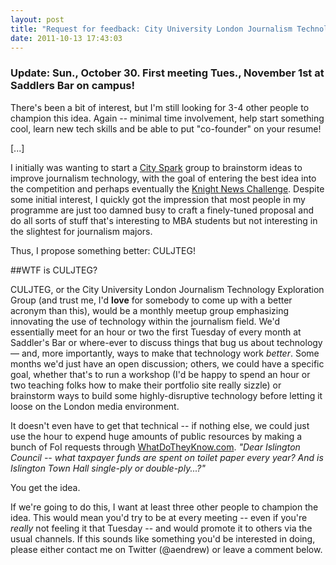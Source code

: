 ```yaml
---
layout: post
title: "Request for feedback: City University London Journalism Technology Exploration Group (CULJTEG)"
date: 2011-10-13 17:43:03
---
```


### Update: Sun., October 30. First meeting Tues., November 1st at Saddlers Bar on campus!
There's been a bit of interest, but I'm still looking for 3-4 other people to champion this idea. Again -- minimal time involvement, help start something cool, learn new tech skills and be able to put "co-founder" on your resume!

[...]

I initially was wanting to start a [City Spark](http://www.city.ac.uk/for-business/innovation-and-growth-support/entrepreneurship/cityspark-business-plan-competition) group to brainstorm ideas to improve journalism technology, with the goal of entering the best idea into the competition and perhaps eventually the [Knight News Challenge](http://knightfoundation.org/funding-initiatives/knight-news-challenge/). Despite some initial interest, I quickly got the impression that most people in my programme are just too damned busy to craft a finely-tuned proposal and do all sorts of stuff that's interesting to MBA students but not interesting in the slightest for journalism majors. 

Thus, I propose something better: CULJTEG!

##WTF is CULJTEG?

CULJTEG, or the City University London Journalism Technology Exploration Group (and trust me, I'd **love** for somebody to come up with a better acronym than this), would be a monthly meetup group emphasizing innovating the use of technology within the journalism field. We'd essentially meet for an hour or two the first Tuesday of every month at Saddler's Bar or where-ever to discuss things that bug us about technology — and, more importantly, ways to make that technology work *better*. Some months we'd just have an open discussion; others, we could have a specific goal, whether that's to run a workshop (I'd be happy to spend an hour or two teaching folks how to make their portfolio site really sizzle) or brainstorm ways to build some highly-disruptive technology before letting it loose on the London media environment. 

It doesn't even have to get that technical -- if nothing else, we could just use the hour to expend huge amounts of public resources by making a bunch of FoI requests through [WhatDoTheyKnow.com](http://www.whatdotheyknow.com). *"Dear Islington Council -- what taxpayer funds are spent on toilet paper every year? And is Islington Town Hall single-ply or double-ply...?"* 

You get the idea.

If we're going to do this, I want at least three other people to champion the idea. This would mean you'd try to be at every meeting -- even if you're *really* not feeling it that Tuesday -- and would promote it to others via the usual channels. If this sounds like something you'd be interested in doing, please either contact me on Twitter (@aendrew) or leave a comment below.